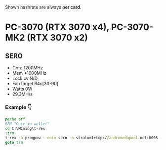 Shown hashrate are always **per card**.

# PC-3070 (RTX 3070 x4), PC-3070-MK2 (RTX 3070 x2)
## SERO

- Core 1200MHz
- Mem +1000MHz
- Lock cv N/D
- Fan target 64c[30-90]
- Watts 0W
- 29,3MH/s

### Example 👇

```bat
@echo off
REM "Gate.io wallet"
cd C:\Mining\t-rex
:trm
t-rex -a progpow --coin sero -o stratum1+tcp://andromedapool.net:8008 -u fmDQCa7r5MHTktHS7SkcMznrG82avCfvp3BbqzdByAW798rX4iKz6q2yhywjb46chZjgBcfkg94BStaBS84RHFgW4eeLj9BTRaUpcwK4RMjwvwHNzhAGhopGHCtD4RT347u -w PC-3070 -p minermate22 --pl 68,68,68,68,68,68 --cclock +130,+130,+130,+130,+130,+130 --mclock +1050,+1050,+1050,+1050,+1050,+1050 --fan t:68[30-90],t:68[30-90],t:68[30-90],t:68[30-90],t:68[30-90],t:68[30-90]
goto trm
```
